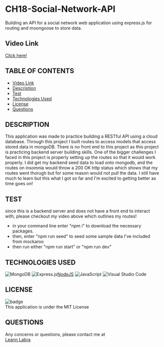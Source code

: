 # CH18-Social-Network-API

Building an API for a social network web application using express.js for routing and moongoose to store data.

## Video Link

[Click here!](https://drive.google.com/file/d/1v-MlW7T3wAC153Pg3BlU669ufmUTSok3/view?usp=share_link)

## TABLE OF CONTENTS

- [Video Link](#video-link)
- [Description](#description)
- [Test](#testing)
- [Technologies Used](#technologies-used)
- [License](#license)
- [Questions](#question)

## DESCRIPTION

This application was made to practice building a RESTful API using a cloud database. Through this project I built routes to access models that access stored data in mongoDB. There is no front end to this project as this project is practicing backend server building skills. One of the bigger challenges I faced in this project is properly setting up the routes so that it would work properly. I did get my backend seed data to load onto mongodb, and the routes on insomnia would throw a 200 OK http status which shows that my routes went thorugh but for some reason would not pull the data. I still have much to learn but this what I got so far and I'm excited to getting better as time goes on!

## TEST

since this is a backend server and does not have a front end to interact with, please checkout my video above which outlines my routes!

- in your command line enter "npm i" to download the necessary packages.
- then, enter "npm run seed" to seed some sample data I've included from mockaroo
- then run either "npm run start" or "npm run dev"

## TECHNOLOGIES USED

![MongoDB](https://img.shields.io/badge/MongoDB-%234ea94b.svg?style=for-the-badge&logo=mongodb&logoColor=white) ![Express.js](https://img.shields.io/badge/express.js-%23404d59.svg?style=for-the-badge&logo=express&logoColor=%2361DAFB)[NodeJS](https://img.shields.io/badge/node.js-6DA55F?style=for-the-badge&logo=node.js&logoColor=white)
![JavaScript](https://img.shields.io/badge/javascript-%23323330.svg?style=for-the-badge&logo=javascript&logoColor=%23F7DF1E)
![Visual Studio Code](https://img.shields.io/badge/Visual%20Studio%20Code-0078d7.svg?style=for-the-badge&logo=visual-studio-code&logoColor=white)

## LICENSE

![badge](https://img.shields.io/badge/license-MIT-brightgreen) <br/>
This application is under the MIT License

## QUESTIONS

Any concerns or questions, please contact me at
<br/>
[Leann Labra](https://github.com/leann-labra)<br/>
